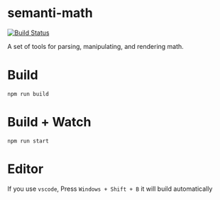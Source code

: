 # semanti-math

[![Build Status](https://travis-ci.org/semantic-math/semantic-math.svg?branch=master)](https://travis-ci.org/semantic-math/semantic-math)

A set of tools for parsing, manipulating, and rendering math.

# Build
```
npm run build
```

# Build + Watch

```
npm run start
```

# Editor
If you use `vscode`, Press `Windows + Shift + B` it will build automatically
